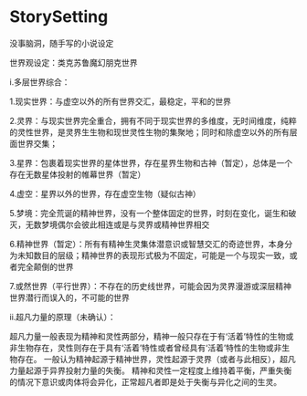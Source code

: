 # StorySetting
没事脑洞，随手写的小说设定


世界观设定：类克苏鲁魔幻朋克世界

i.多层世界综合：

1.现实世界：与虚空以外的所有世界交汇，最稳定，平和的世界

2.灵界：与现实世界完全重合，拥有不同于现实世界的多维度，无时间维度，纯粹的灵性世界，是灵界生生物和现世灵性生物的集聚地；同时和除虚空以外的所有层面世界交集；

3.星界：包裹着现实世界的星体世界，存在星界生物和古神（暂定），总体是一个存在无数星体投射的帷幕世界（暂定）

4.虚空：星界以外的世界，存在虚空生物（疑似古神）

5.梦境：完全荒诞的精神世界，没有一个整体固定的世界，时刻在变化，诞生和破灭，无数梦境偶尔会彼此相连或是与灵界或精神世界相交

6.精神世界（暂定）：所有有精神生灵集体潜意识或智慧交汇的奇迹世界，本身分为未知数目的层级；精神世界的表现形式极为不固定，可能是一个与现实一致，或者完全颠倒的世界

7.或然世界（平行世界）：不存在的历史线世界，可能会因为灵界漫游或深层精神世界潜行而误入的，不可能的世界


ii.超凡力量的原理（未确认）：

超凡力量一般表现为精神和灵性两部分，精神一般只存在于有‘活着’特性的生物或非生物存在，灵性则存在于具有‘活着’特性或者曾经具有‘活着’特性的生物或非生物存在。
一般认为精神起源于精神世界，灵性起源于灵界（或者与此相反），超凡力量起源于异界投射力量的失衡。
精神和灵性一定程度上维持着平衡，严重失衡的情况下意识或肉体将会异化，正常超凡者即是处于失衡与异化之间的生灵。
